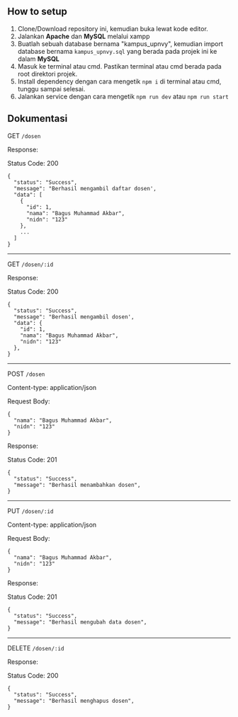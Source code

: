 ## How to setup

1. Clone/Download repository ini, kemudian buka lewat kode editor.
2. Jalankan **Apache** dan **MySQL** melalui xampp
3. Buatlah sebuah database bernama "kampus_upnvy", kemudian import database bernama `kampus_upnvy.sql` yang berada pada projek ini ke dalam **MySQL**
4. Masuk ke terminal atau cmd. Pastikan terminal atau cmd berada pada root direktori projek.
5. Install dependency dengan cara mengetik `npm i` di terminal atau cmd, tunggu sampai selesai.
6. Jalankan service dengan cara mengetik `npm run dev` atau `npm run start`

## Dokumentasi

GET `/dosen`

Response:

Status Code: 200

```
{
  "status": "Success",
  "message": "Berhasil mengambil daftar dosen',
  "data": [
    {
      "id": 1,
      "nama": "Bagus Muhammad Akbar",
      "nidn": "123"
    },
    ...
  ]
}
```

---

GET `/dosen/:id`

Response:

Status Code: 200

```
{
  "status": "Success",
  "message": "Berhasil mengambil dosen',
  "data": {
    "id": 1,
    "nama": "Bagus Muhammad Akbar",
    "nidn": "123"
  },
}
```

---

POST `/dosen`

Content-type: application/json

Request Body:

```
{
  "nama": "Bagus Muhammad Akbar",
  "nidn": "123"
}
```

Response:

Status Code: 201

```
{
  "status": "Success",
  "message": "Berhasil menambahkan dosen",
}
```

---

PUT `/dosen/:id`

Content-type: application/json

Request Body:

```
{
  "nama": "Bagus Muhammad Akbar",
  "nidn": "123"
}
```

Response:

Status Code: 201

```
{
  "status": "Success",
  "message": "Berhasil mengubah data dosen",
}
```

---

DELETE `/dosen/:id`

Response:

Status Code: 200

```
{
  "status": "Success",
  "message": "Berhasil menghapus dosen",
}
```
